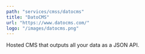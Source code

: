 ```yaml
---
path: "services/cmss/datocms"
title: "DatoCMS"
url: "https://www.datocms.com/"
logo: "/images/datocms.png"
---
```


Hosted CMS that outputs all your data as a JSON API.

